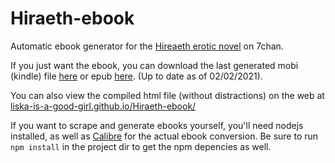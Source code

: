 # Hiraeth-ebook
Automatic ebook generator for the [Hireaeth erotic novel](https://7chan.org/elit/res/26149.html) on 7chan.

If you just want the ebook, you can download the last generated mobi (kindle) file [here](https://github.com/liska-is-a-good-girl/Hiraeth-ebook/raw/master/output/Hiraeth.mobi)  or epub [here](https://github.com/liska-is-a-good-girl/Hiraeth-ebook/raw/master/output/Hiraeth.epub). (Up to date as of 02/02/2021).

You can also view the compiled html file (without distractions) on the web at [liska-is-a-good-girl.github.io/Hiraeth-ebook/](https://liska-is-a-good-girl.github.io/Hiraeth-ebook/)

If you want to scrape and generate ebooks yourself, you'll need nodejs installed, as well as [Calibre](https://calibre-ebook.com/) for the actual ebook conversion. Be sure to run `npm install` in the project dir to get the npm depencies as well.
